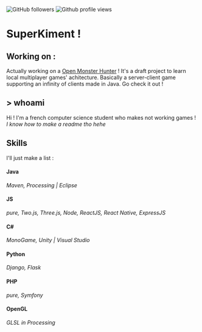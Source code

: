 ![GitHub followers](https://img.shields.io/github/followers/Kik07L?color=7289da&logo=GitHub&style=for-the-badge)
![Github profile views](https://komarev.com/ghpvc/?username=Kik07L&label=Profile%20views&color=7289da&style=for-the-badge)

# SuperKiment !

## Working on :
Actually working on a [Open Monster Hunter](https://github.com/SuperKiment/OpenMonsterHunter) !
It's a draft project to learn local multiplayer games' achitecture. Basically a server-client game supporting an infinity of clients made in Java. Go check it out !

## > whoami
Hi ! I'm a french computer science student who makes not working games ! *I know how to make a readme tho hehe*

## Skills
I'll just make a list :
#### **Java**
*Maven, Processing | Eclipse*
#### **JS**
*pure, Two.js, Three.js, Node, ReactJS, React Native, ExpressJS*
#### **C#**
*MonoGame, Unity | Visual Studio*
#### Python
*Django, Flask*
#### PHP
*pure, Symfony*
#### OpenGL
*GLSL in Processing*
